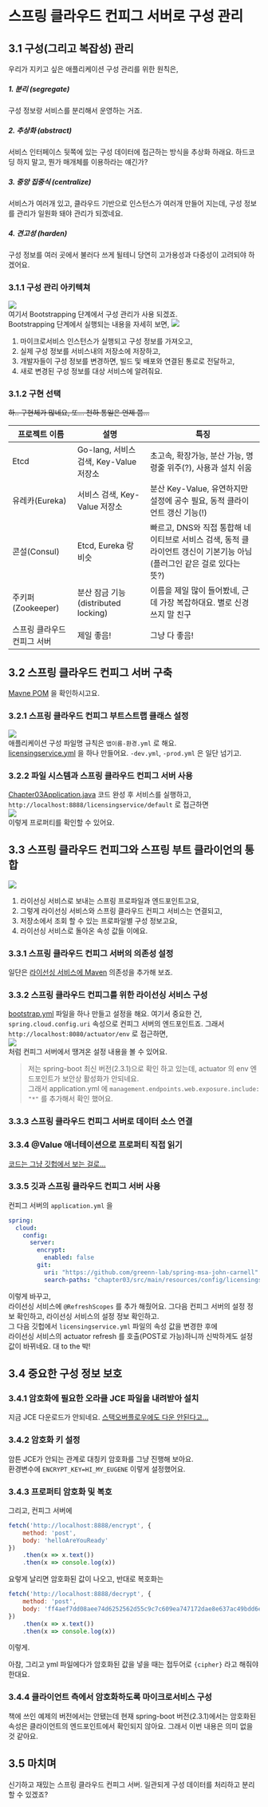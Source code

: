 # 스프링 클라우드 컨피그 서버로 구성 관리

## 3.1 구성(그리고 복잡성) 관리
우리가 지키고 싶은 애플리케이션 구성 관리를 위한 원칙은,

##### 1. 분리 (segregate)
구성 정보랑 서비스를 분리해서 운영하는 거죠.

##### 2. 추상화 (abstract)
서비스 인터페이스 뒷쪽에 있는 구성 데이터에 접근하는 방식을 추상화 하래요. 하드코딩 하지 말고, 뭔가 매개체를 이용하라는 얘긴가?

##### 3. 중앙 집중식 (centralize)
서비스가 여러개 있고, 클라우드 기반으로 인스턴스가 여러개 만들어 지는데, 구성 정보를 관리가 일원화 돼야 관리가 되겠네요.

##### 4. 견고성 (harden)
구성 정보를 여러 곳에서 불러다 쓰게 될테니 당연히 고가용성과 다중성이 고려되야 하겠어요.

### 3.1.1 구성 관리 아키텍쳐
![](001.png)  
여기서 Bootstrapping 단계에서 구성 관리가 사용 되겠죠.  
Bootstrapping 단계에서 실행되는 내용을 자세히 보면,
![](002.png)  
1. 마이크로서비스 인스턴스가 실행되고 구성 정보를 가져오고,
2. 실제 구성 정보를 서비스내의 저장소에 저장하고,
3. 개발자들이 구성 정보를 변경하면, 빌드 및 배포와 연결된 통로로 전달하고,
4. 새로 변경된 구성 정보를 대상 서비스에 알려줘요.

### 3.1.2 구현 선택
~~하.. 구현체가 많네요, 또... 천하 통일은 언제 쯤...~~  

| 프로젝트 이름 | 설명 | 특징 |
|---|---|---|
|Etcd|Go-lang, 서비스 검색, Key-Value 저장소|초고속, 확장가능, 분산 가능, 명령줄 위주(?), 사용과 설치 쉬움|
|유레카(Eureka)|서비스 검색, Key-Value 저장소|분산 Key-Value, 유연하지만 설정에 공수 필요, 동적 클라이언트 갱신 기능(!)|
|콘설(Consul)|Etcd, Eureka 랑 비슷|빠르고, DNS와 직접 통합해 네이티브로 서비스 검색, 동적 클라이언트 갱신이 기본기능 아님(플러그인 같은 걸로 있다는 뜻?)|
|주키퍼(Zookeeper)|분산 잠금 기능(distributed locking)|이름을 제일 많이 들어봤네, 근데 가장 복잡하대요. 별로 신경 쓰지 말 친구|
|스프링 클라우드 컨피그 서버|제일 좋음!|그냥 다 좋음!|

## 3.2 스프링 클라우드 컨피그 서버 구축

[Mavne POM](./pom.xml) 을 확인하시고요.

### 3.2.1 스프링 클라우드 컨피그 부트스트랩 클래스 설정
![](003.png)  
애플리케이션 구성 파일명 규칙은 `앱이름-환경.yml` 로 해요.  
[licensingservice.yml](./src/main/resources/config/licensingservice/licensingservice.yml) 을 하나 만들어요. `-dev.yml`, `-prod.yml` 은 일단 넘기고.

### 3.2.2 파일 시스템과 스프링 클라우드 컨피그 서버 사용

[Chapter03Application.java](./src/main/java/study/spring/springmsajohncarnell/chapter03/Chapter03Application.java) 코드 완성 후 서비스를 실행하고,
`http://localhost:8888/licensingservice/default` 로 접근하면  
![](004.png)  
이렇게 프로퍼티를 확인할 수 있어요.

## 3.3 스프링 클라우드 컨피그와 스프링 부트 클라이언의 통합

![](005.png)  
1. 라이선싱 서비스로 보내는 스프링 프로파일과 엔드포인트고요,
2. 그렇게 라이선싱 서비스와 스프링 클라우드 컨피그 서비스는 연결되고,
3. 저장소에서 조회 할 수 있는 프로파일별 구성 정보고요,
4. 라이선싱 서비스로 돌아온 속성 값들 이에요.

### 3.3.1 스프링 클라우드 컨피그 서버의 의존성 설정

일단은 [라이선싱 서비스에 Maven](../chapter02/pom.xml) 의존성을 추가해 보죠.

### 3.3.2 스프링 클라우드 컨피그를 위한 라이선싱 서비스 구성

[bootstrap.yml](../chapter02/src/main/resources/bootstrap.yml) 파일을 하나 만들고 설정을 해요.
여기서 중요한 건, `spring.cloud.config.uri` 속성으로 컨피그 서버의 엔드포인트죠.
그래서 `http://localhost:8080/actuator/env` 로 접근하면,  
![](006.png)  
처럼 컨피그 서버에서 땡겨온 설정 내용을 볼 수 있어요.
> 저는 spring-boot 최신 버전(2.3.1)으로 확인 하고 있는데, actuator 의 env 엔드포인트가 보안상 활성화가 안되네요.  
> 그래서 application.yml 에 `management.endpoints.web.exposure.include: "*"` 를 추가해서 확인 했어요.

### 3.3.3 스프링 클라우드 컨피그 서버로 데이터 소스 연결
### 3.3.4 @Value 애너테이션으로 프로퍼티 직접 읽기

[코드는 그냥 깃헙에서 보는 걸로...](../chapter02/src/main/java/study/spring/springmsajohncarnel/chapter02)

### 3.3.5 깃과 스프링 클라우드 컨피그 서버 사용

컨피그 서버의 `application.yml` 을
```yaml
spring:
  cloud:
    config:
      server:
        encrypt:
          enabled: false
        git:
          uri: "https://github.com/greenn-lab/spring-msa-john-carnell"
          search-paths: "chapter03/src/main/resources/config/licensingservice"
``` 
이렇게 바꾸고,  
라이선싱 서비스에 `@RefreshScopes` 를 추가 해줬어요. 그다음 컨피그 서버의 설정 정보 확인하고, 라이선싱 서비스의 설정 정보 확인하고.  
그 다음 깃헙에서 `licensingservice.yml` 파일의 속성 값을 변경한 후에  
라이선싱 서비스의 actuator refresh 를 호출(POST로 가능)하니까 신박하게도 설정 값이 바뀌네요. 대 to the 박!

## 3.4 중요한 구성 정보 보호
### 3.4.1 암호화에 필요한 오라클 JCE 파일을 내려받아 설치
지금 JCE 다운로드가 안되네요. [스택오버플로우에도 다운 안된다고...](https://stackoverflow.com/questions/62737641/404-when-trying-to-download-jce-8-policy-from-oracle)

### 3.4.2 암호화 키 설정
암튼 JCE가 안되는 관계로 대칭키 암호화를 그냥 진행해 보아요.  
환경변수에 `ENCRYPT_KEY=HI_MY_EUGENE` 이렇게 설정했어요.  

### 3.4.3 프로퍼티 암호화 및 복호
그리고, 컨피그 서버에
```javascript
fetch('http://localhost:8888/encrypt', {
    method: 'post',
    body: 'helloAreYouReady'
})
    .then(x => x.text())
    .then(x => console.log(x))
```
요렇게 날리면 암호화된 값이 나오고, 반대로 복호화는
```javascript
fetch('http://localhost:8888/decrypt', {
    method: 'post',
    body: 'ff4aef7dd08aee74d6252562d55c9c7c609ea747172dae8e637ac49bdd6e0b500263c4f4acc3b3fc13ff32a1647ebaa7'
})
    .then(x => x.text())
    .then(x => console.log(x))
```
이렇게.

아참, 그리고 yml 파일에다가 암호화된 값을 넣을 때는 접두어로 `{cipher}` 라고 해줘야 한대요.


### 3.4.4 클라이언트 측에서 암호화하도록 마이크로서비스 구성
책에 쓰인 예제의 버전에서는 안됐는데 현재 spring-boot 버전(2.3.1)에서는 암호화된 속성은 클라이언트의 엔드포인트에서 확인되지 않아요.
그래서 이번 내용은 의미 없을 것 같아요.

## 3.5 마치며
신기하고 재밌는 스프링 클라우드 컨피그 서버. 일관되게 구성 데이터를 처리하고 분리할 수 있겠죠?

